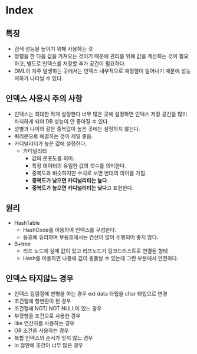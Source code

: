 # Index

## 특징

- 검색 성능을 높이기 위해 사용하는 것
- 정렬을 한 다음 값을 가져오는 것이기 때문에 관리를 위해 값을 계산하는 것이 필요하고, 별도로 인덱스를 저장할 추가 공간이 필요하다.
- DML이 자주 발생하는 곳에서는 인덱스 내부적으로 재정렬이 일어나기 때문에 성능저하가 나타날 수 있다.

## 인덱스 사용시 주의 사항

- 인덱스는 최대한 작게 설정한다 너무 많은 곳에 설정하면 인덱스 저장 공간을 많이 차지하게 되어 DB 성능이 안 좋아질 수 있다.
- 성별과 나이와 같은 중복값이 높은 곳에는 설정하지 않는다.
- 쿼리문으로 해결하는 것이 제일 좋음.
- 카디널리티가 높은 값에 설정한다.
  - 카디널리티
    - 값의 분포도를 의미.
    - 특정 데이터의 유일한 값의 갯수를 의미한다.
    - 중복도와 비슷하지만 수치로 보면 반대의 의미를 가짐.
    - **중복도가 낮으면 카디널리티는 높다.** 
    - **중복도가 높으면 카디널리티는 낮다**고 표현한다.
## 원리
- HashTable
  - HashCode를 이용하여 인덱스를 구성한다.
  - 등호에 유리하며 부등호에서는 연산이 많이 수행되어 좋지 않다.
- B+tree
  - 리프 노드에 실제 값이 있고 리프노드가 링크드리스트로 연결된 형태
  - Hash를 이용하면 나중에 값이 충돌날 수 있는데 그런 부분에서 안전하다.
## 인덱스 타지않느 경우
- 인덱스 컬럼절에 변형을 하는 경우 ex) data 타입을 char 타입으로 변경
- 조건절에 형변환이 된 경우
- 조건절에 NOT/ NOT NULL이 있느 경우
- 부정형을 조건으로 사용한 경우
- like 연산자를 사용하는 경우
- OR 조건을 사용하는 경우
- 복합 인덱스의 순서가 맞지 않느 경우
- In 절안에 조건이 너무 많은 경우

